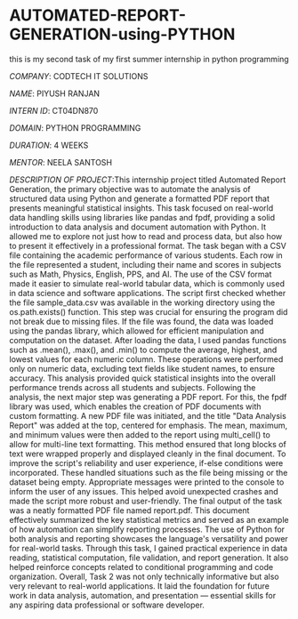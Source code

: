 # AUTOMATED-REPORT-GENERATION-using-PYTHON
this is my second task of my first summer internship in python programming 

*COMPANY*: CODTECH IT SOLUTIONS

*NAME*: PIYUSH RANJAN

*INTERN ID*: CT04DN870

*DOMAIN*: PYTHON PROGRAMMING

*DURATION*: 4 WEEKS

*MENTOR*: NEELA SANTOSH

*DESCRIPTION OF PROJECT*:This internship project titled Automated Report Generation, the primary objective was to automate the analysis of structured data using Python and generate a formatted PDF report that presents meaningful statistical insights. This task focused on real-world data handling skills using libraries like pandas and fpdf, providing a solid introduction to data analysis and document automation with Python. It allowed me to explore not just how to read and process data, but also how to present it effectively in a professional format. The task began with a CSV file containing the academic performance of various students. Each row in the file represented a student, including their name and scores in subjects such as Math, Physics, English, PPS, and AI. The use of the CSV format made it easier to simulate real-world tabular data, which is commonly used in data science and software applications. The script first checked whether the file sample_data.csv was available in the working directory using the os.path.exists() function. This step was crucial for ensuring the program did not break due to missing files. If the file was found, the data was loaded using the pandas library, which allowed for efficient manipulation and computation on the dataset. After loading the data, I used pandas functions such as .mean(), .max(), and .min() to compute the average, highest, and lowest values for each numeric column. These operations were performed only on numeric data, excluding text fields like student names, to ensure accuracy. This analysis provided quick statistical insights into the overall performance trends across all students and subjects. Following the analysis, the next major step was generating a PDF report. For this, the fpdf library was used, which enables the creation of PDF documents with custom formatting. A new PDF file was initiated, and the title "Data Analysis Report" was added at the top, centered for emphasis. The mean, maximum, and minimum values were then added to the report using multi_cell() to allow for multi-line text formatting. This method ensured that long blocks of text were wrapped properly and displayed cleanly in the final document. To improve the script's reliability and user experience, if-else conditions were incorporated. These handled situations such as the file being missing or the dataset being empty. Appropriate messages were printed to the console to inform the user of any issues. This helped avoid unexpected crashes and made the script more robust and user-friendly. The final output of the task was a neatly formatted PDF file named report.pdf. This document effectively summarized the key statistical metrics and served as an example of how automation can simplify reporting processes. The use of Python for both analysis and reporting showcases the language's versatility and power for real-world tasks. Through this task, I gained practical experience in data reading, statistical computation, file validation, and report generation. It also helped reinforce concepts related to conditional programming and code organization. Overall, Task 2 was not only technically informative but also very relevant to real-world applications. It laid the foundation for future work in data analysis, automation, and presentation — essential skills for any aspiring data professional or software developer.

